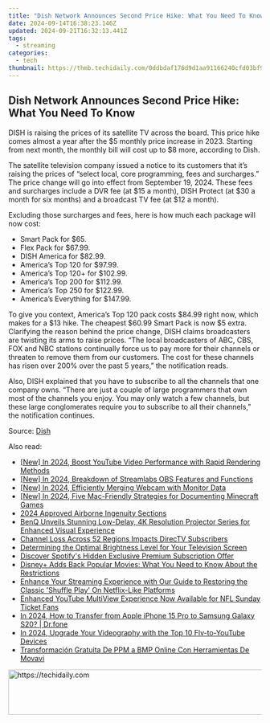 ```yaml
---
title: "Dish Network Announces Second Price Hike: What You Need To Know"
date: 2024-09-14T16:38:23.146Z
updated: 2024-09-21T16:32:13.441Z
tags:
  - streaming
categories:
  - tech
thumbnail: https://thmb.techidaily.com/0ddbdaf176d9d1aa91166240cfd03bf943a91fbfa4f363395d9aad8fd48b5e85.jpg
---
```


## Dish Network Announces Second Price Hike: What You Need To Know

DISH is raising the prices of its satellite TV across the board. This price hike comes almost a year after the $5 monthly price increase in 2023\. Starting from next month, the monthly bill will cost up to $8 more, according to Dish.

 The satellite television company issued a notice to its customers that it’s raising the prices of “select local, core programming, fees and surcharges.” The price change will go into effect from September 19, 2024\. These fees and surcharges include a DVR fee (at $15 a month), DISH Protect (at $30 a month for six months) and a broadcast TV fee (at $12 a month).

 Excluding those surcharges and fees, here is how much each package will now cost:

* Smart Pack for $65.
* Flex Pack for $67.99.
* DISH America for $82.99.
* America’s Top 120 for $97.99.
* America’s Top 120+ for $102.99.
* America’s Top 200 for $112.99.
* America’s Top 250 for $122.99.
* America’s Everything for $147.99.

 To give you context, America’s Top 120 pack costs $84.99 right now, which makes for a $13 hike. The cheapest $60.99 Smart Pack is now $5 extra. Clarifying the reason behind the price change, DISH claims broadcasters are twisting its arms to raise prices. “The local broadcasters of ABC, CBS, FOX and NBC stations continually force us to pay more for their channels or threaten to remove them from our customers. The cost for these channels has risen over 200% over the past 5 years,” the notification reads.

 Also, DISH explained that you have to subscribe to all the channels that one company owns. “There are just a couple of large programmers that own most of the channels you enjoy. You may only watch a few channels, but these large conglomerates require you to subscribe to all their channels,” the notification continues.

 Source: [Dish](https://my.dish.com/infocenter)

<ins class="adsbygoogle"
     style="display:block"
     data-ad-format="autorelaxed"
     data-ad-client="ca-pub-7571918770474297"
     data-ad-slot="1223367746"></ins>

<ins class="adsbygoogle"
     style="display:block"
     data-ad-client="ca-pub-7571918770474297"
     data-ad-slot="8358498916"
     data-ad-format="auto"
     data-full-width-responsive="true"></ins>

<span class="atpl-alsoreadstyle">Also read:</span>
<div><ul>
<li><a href="https://facebook-video-share.techidaily.com/new-in-2024-boost-youtube-video-performance-with-rapid-rendering-methods/"><u>[New] In 2024, Boost YouTube Video Performance with Rapid Rendering Methods</u></a></li>
<li><a href="https://screen-activity-recording.techidaily.com/new-in-2024-breakdown-of-streamlabs-obs-features-and-functions/"><u>[New] In 2024, Breakdown of Streamlabs OBS Features and Functions</u></a></li>
<li><a href="https://screen-mirroring-recording.techidaily.com/new-in-2024-efficiently-merging-webcam-with-monitor-data/"><u>[New] In 2024, Efficiently Merging Webcam with Monitor Data</u></a></li>
<li><a href="https://on-screen-recording.techidaily.com/new-in-2024-five-mac-friendly-strategies-for-documenting-minecraft-games/"><u>[New] In 2024, Five Mac-Friendly Strategies for Documenting Minecraft Games</u></a></li>
<li><a href="https://extra-information.techidaily.com/2024-approved-airborne-ingenuity-sections/"><u>2024 Approved Airborne Ingenuity Sections</u></a></li>
<li><a href="https://media-tips.techidaily.com/benq-unveils-stunning-low-delay-4k-resolution-projector-series-for-enhanced-visual-experience/"><u>BenQ Unveils Stunning Low-Delay, 4K Resolution Projector Series for Enhanced Visual Experience</u></a></li>
<li><a href="https://media-tips.techidaily.com/channel-loss-across-52-regions-impacts-directv-subscribers/"><u>Channel Loss Across 52 Regions Impacts DirecTV Subscribers</u></a></li>
<li><a href="https://media-tips.techidaily.com/determining-the-optimal-brightness-level-for-your-television-screen/"><u>Determining the Optimal Brightness Level for Your Television Screen</u></a></li>
<li><a href="https://media-tips.techidaily.com/discover-spotifys-hidden-exclusive-premium-subscription-offer/"><u>Discover Spotify's Hidden Exclusive Premium Subscription Offer</u></a></li>
<li><a href="https://media-tips.techidaily.com/disneyplus-adds-back-popular-movies-what-you-need-to-know-about-the-restrictions/"><u>Disney+ Adds Back Popular Movies: What You Need to Know About the Restrictions</u></a></li>
<li><a href="https://media-tips.techidaily.com/enhance-your-streaming-experience-with-our-guide-to-restoring-the-classic-shuffle-play-on-netflix-like-platforms/"><u>Enhance Your Streaming Experience with Our Guide to Restoring the Classic 'Shuffle Play' On Netflix-Like Platforms</u></a></li>
<li><a href="https://media-tips.techidaily.com/enhanced-youtube-multiview-experience-now-available-for-nfl-sunday-ticket-fans/"><u>Enhanced YouTube MultiView Experience Now Available for NFL Sunday Ticket Fans</u></a></li>
<li><a href="https://iphone-transfer.techidaily.com/in-2024-how-to-transfer-from-apple-iphone-15-pro-to-samsung-galaxy-s20-drfone-by-drfone-transfer-from-ios/"><u>In 2024, How to Transfer from Apple iPhone 15 Pro to Samsung Galaxy S20? | Dr.fone</u></a></li>
<li><a href="https://youtube-tips.techidaily.com/24-upgrade-your-videography-with-the-top-10-flv-to-youtube-devices/"><u>In 2024, Upgrade Your Videography with the Top 10 Flv-to-YouTube Devices</u></a></li>
<li><a href="https://win-howtos.techidaily.com/transformacion-gratuita-de-ppm-a-bmp-online-con-herramientas-de-movavi/"><u>Transformación Gratuita De PPM a BMP Online Con Herramientas De Movavi</u></a></li>
</ul></div>

<!-- affiliate ads begin -->
<a href="https://appsumo.8odi.net/c/5597632/2105869/7443" target="_top" id="2105869">
  <img src="//a.impactradius-go.com/display-ad/7443-2105869" border="0" alt="https://techidaily.com" width="728" height="90"/>
</a>
<img height="0" width="0" src="https://appsumo.8odi.net/i/5597632/2105869/7443" style="position:absolute;visibility:hidden;" border="0" />
<!-- affiliate ads end -->

